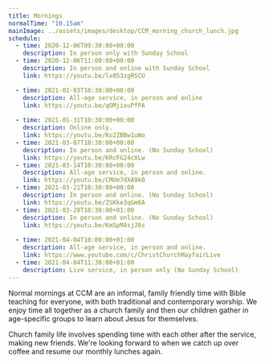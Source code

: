 ```yaml
---
title: Mornings
normalTime: "10.15am"
mainImage: ../assets/images/desktop/CCM_morning_church_lunch.jpg
schedule:
  - time: 2020-12-06T09:30:00+00:00
    description: In person only with Sunday School
  - time: 2020-12-06T11:00:00+00:00
    description: In person and online with Sunday School
    link: https://youtu.be/lx053zgRSCU

  - time: 2021-01-03T10:30:00+00:00
    description: All-age service, in person and online
    link: https://youtu.be/qOMjiouPfPA
    
  - time: 2021-01-31T10:30:00+00:00
    description: Online only.
    link: https://youtu.be/Ko2ZBBw1uWo
  - time: 2021-03-07T10:30:00+00:00
    description: In person and online. (No Sunday School)
    link: https://youtu.be/KRcFG24cXLw 
  - time: 2021-03-14T10:30:00+00:00
    description: All-age service, in person and online.   
    link: https://youtu.be/CMUe7dXA9k0
  - time: 2021-03-21T10:30:00+00:00
    description: In person and online. (No Sunday School)   
    link: https://youtu.be/ZSKke3qGm6A
  - time: 2021-03-28T10:30:00+01:00
    description: In person and online. (No Sunday School)   
    link: https://youtu.be/KmSpM4sjJ6s
    
  - time: 2021-04-04T10:00:00+01:00
    description: All-age service, in person and online.
    link: https://www.youtube.com/c/ChristChurchMayfairLive
  - time: 2021-04-04T11:30:00+01:00
    description: Live service, in person only (No Sunday School)
---
```

Normal mornings at CCM are an informal, family friendly time with Bible teaching for everyone, with both traditional and contemporary worship. We enjoy time all together as a church family and then our children gather in age-specific groups to learn about Jesus for themselves.

Church family life involves spending time with each other after the service, making new friends. We're looking forward to when we catch up over coffee and resume our monthly lunches again.
